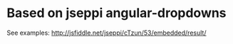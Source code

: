 # Based on jseppi angular-dropdowns

See examples: http://jsfiddle.net/jseppi/cTzun/53/embedded/result/

